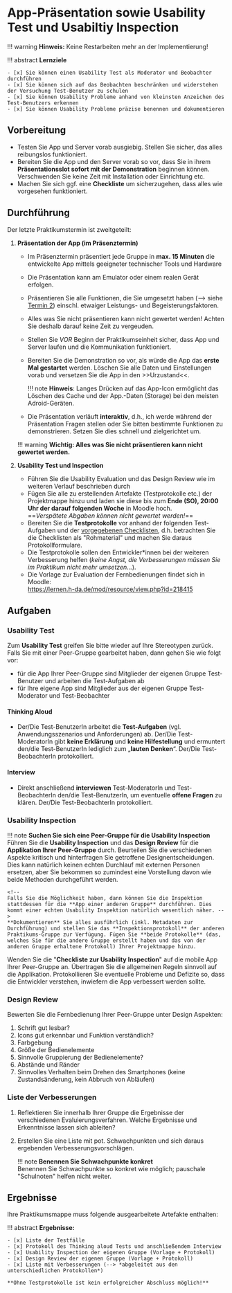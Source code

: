 # App-Präsentation sowie Usability Test und Usabiltiy Inspection

!!! warning
    **Hinweis:** Keine Restarbeiten mehr an der Implementierung!

!!! abstract 
    **Lernziele**

    - [x] Sie können einen Usability Test als Moderator und Beobachter durchführen
    - [x] Sie können sich auf das Beobachten beschränken und widerstehen der Versuchung Test-Benutzer zu schulen
    - [x] Sie können Usability Probleme anhand von kleinsten Anzeichen des Test-Benutzers erkennen
    - [x] Sie können Usability Probleme präzise benennen und dokumentieren

## Vorbereitung

- Testen Sie App und Server vorab ausgiebig. Stellen Sie sicher, das alles reibungslos funktioniert. 
- Bereiten Sie die App und den Server vorab so vor, dass Sie in ihrem __Präsentationsslot sofort mit der Demonstration__ beginnen können. Verschwenden Sie keine Zeit mit Installation oder Einrichtung etc.  
- Machen Sie sich ggf. eine **Checkliste** um sicherzugehen, dass alles wie vorgesehen funktioniert.

<!--
!!! warning
     **Vorbereitung der Testprotokolle (zu Hause!)**  
     Bereiten Sie die Testprotokolle vor anhand der folgenden Test-Aufgaben und der vorgegebenen Checklisten, d.h. betrachten Sie die Checklisten als "Rohmaterial" und machen Sie daraus Protokollformulare.

   
Die Testprotokolle sollen den Entwickler*innen bei der weiteren Verbesserung helfen (_keine Angst, die Verbesserungen müssen Sie im Praktikum nicht mehr umsetzen..._).

Alle **Protokolle** aus den folgenden Teilaufgaben kommen in die Projektmappe.
-->


## Durchführung

Der letzte Praktikumstermin ist zweitgeteilt:

1. **Präsentation der App (im Präsenztermin)** 
    - Im Präsenztermin präsentiert jede Gruppe in **max. 15 Minuten** die entwickelte App mittels geeigneter technischer Tools und Hardware <!--BBB und Screensharing-->
    - Die Präsentation kann am Emulator oder einem realen Gerät erfolgen.
    - Präsentieren Sie alle Funktionen, die Sie umgesetzt haben (--> siehe [Termin 2](termin2.md)) einschl. etwaiger Leistungs- und Begeisterungsfaktoren. 
    - Alles was Sie nicht präsentieren kann nicht gewertet werden! Achten Sie deshalb darauf keine Zeit zu vergeuden.
    - Stellen Sie _VOR_ Beginn der Praktikumseinheit sicher, dass App und Server laufen und die Kommunikation funktioniert.
    - Bereiten Sie die Demonstration so vor, als würde die App das **erste Mal gestartet** werden. Löschen Sie alle Daten und Einstellungen vorab und versetzen Sie die App in den >>Urzustand<<.
    
        !!! note
            **Hinweis**: Langes Drücken auf das App-Icon ermöglicht das Löschen des Cache und der App.-Daten (Storage) bei den meisten Adroid-Geräten.

    - Die Präsentation verläuft **interaktiv**, d.h., ich werde während der Präsentation Fragen stellen oder Sie bitten bestimmte Funktionen zu demonstrieren. Setzen Sie dies schnell und zielgerichtet um. 

    !!! warning
        __Wichtig: Alles was Sie nicht präsentieren kann nicht gewertet werden.__

2. **Usability Test und Inspection**
    - Führen Sie die Usability Evaluation und das Design Review wie im weiteren Verlauf beschrieben durch
    - Fügen Sie alle zu erstellenden Artefakte (Testprotokolle etc.) der Projektmappe hinzu und laden sie diese bis zum __Ende (SO), 20:00 Uhr der darauf folgenden Woche__ in Moodle hoch.  
    ==_Verspätete Abgaben können nicht gewertet werden!_==
    - Bereiten Sie die __Testprotokolle__ vor anhand der folgenden Test-Aufgaben und der [vorgegebenen Checklisten](https://lernen.h-da.de/mod/resource/view.php?id=218415), d.h. betrachten Sie die Checklisten als "Rohmaterial" und machen Sie daraus Protokollformulare.   
    - Die Testprotokolle sollen den Entwickler*innen bei der weiteren Verbesserung helfen (_keine Angst, die Verbesserungen müssen Sie im Praktikum nicht mehr umsetzen..._).
    - Die Vorlage zur Evaluation der Fernbedienungen findet sich in Moodle:  
        <https://lernen.h-da.de/mod/resource/view.php?id=218415>



## Aufgaben

### Usability Test

<!--
!!! warning
    **Corona-Update**  
    Bitten Sie ein Familienmitglied oder eine andere externe Person den Test aus der Rolle des Stereotypen durchzuführen. Ggf. kann die/der Protokollant*in via Webcam beobachten und protokollieren. Falls Sie den Test am Emulator durchführen können Sie ein Screensharing oder ggf. sogar ein Tool wie [TeamViewer](https://www.teamviewer.com/de/) nutzen (falls die/der Tester nicht vor Ort anwesend ist).
-->

Zum **Usability Test** greifen Sie bitte wieder auf Ihre Stereotypen zurück. Falls Sie mit einer Peer-Gruppe gearbeitet haben, dann gehen Sie wie folgt vor:

* für die App Ihrer Peer-Gruppe sind Mitglieder der eigenen Gruppe Test-Benutzer und arbeiten die Test-Aufgaben ab
* für Ihre eigene App sind Mitglieder aus der eigenen Gruppe Test-Moderator und Test-Beobachter

#### Thinking Aloud
* Der/Die Test-BenutzerIn arbeitet die **Test-Aufgaben** (vgl. Anwendungsszenarios und Anforderungen) ab. Der/Die Test-ModeratorIn gibt **keine Erklärung** und **keine Hilfestellung** und ermuntert den/die Test-BenutzerIn lediglich zum „**lauten Denken**“. Der/Die Test-BeobachterIn protokolliert.
#### Interview
* Direkt anschließend **interviewen** Test-ModeratorIn und Test-BeobachterIn den/die Test-BenutzerIn, um eventuelle **offene Fragen** zu klären. Der/Die Test-BeobachterIn protokolliert.


### Usability Inspection

!!! note
    **Suchen Sie sich eine Peer-Gruppe für die Usability Inspection**  
    Führen Sie die **Usability Inspection** und das **Design Review** für die **Applikation Ihrer Peer-Gruppe** durch. Beurteilen Sie die verschiedenen Aspekte kritisch und hinterfragen Sie getroffene Designentscheidungen. Dies kann natürlich keinen echten Durchlauf mit externen Personen ersetzen, aber Sie bekommen so zumindest eine Vorstellung davon wie beide Methoden durchgeführt werden.
    
    <!--
    Falls Sie die Möglichkeit haben, dann können Sie die Inspektion stattdessen für die **App einer anderen Gruppe** durchführen. Dies kommt einer echten Usability Inspektion natürlich wesentlich näher. -->
    **Dokumentieren** Sie alles ausführlich (inkl. Metadaten zur Durchführung) und stellen Sie das **Inspektionsprotokoll** der anderen Praktikums-Gruppe zur Verfügung. Fügen Sie **beide Protokolle** (das, welches Sie für die andere Gruppe erstellt haben und das von der anderen Gruppe erhaltene Protokoll) Ihrer Projektmappe hinzu.

    
Wenden Sie die "**Checkliste zur Usability Inspection**" auf die mobile App Ihrer Peer-Gruppe an. Übertragen Sie die allgemeinen Regeln sinnvoll auf die Applikation. Protokollieren Sie eventuelle Probleme und Defizite so, dass die Entwickler verstehen, inwiefern die App verbessert werden sollte.

### Design Review
Bewerten Sie die Fernbedienung Ihrer Peer-Gruppe unter Design Aspekten:

1. Schrift gut lesbar?
2. Icons gut erkennbar und Funktion verständlich?
3. Farbgebung
4. Größe der Bedienelemente
5. Sinnvolle Gruppierung der Bedienelemente?
6. Abstände und Ränder
7. Sinnvolles Verhalten beim Drehen des Smartphones (keine Zustandsänderung, kein Abbruch von Abläufen)


### Liste der Verbesserungen

1. Reflektieren Sie innerhalb Ihrer Gruppe die Ergebnisse der verschiedenen Evaluierungsverfahren. Welche Ergebnisse und Erkenntnisse lassen sich ableiten? 
2. Erstellen Sie eine Liste mit pot. Schwachpunkten und sich daraus ergebenden Verbesserungsvorschlägen. 

    !!! note
        **Benennen Sie Schwachpunkte konkret**   
        Benennen Sie Schwachpunkte so konkret wie möglich; pauschale "Schulnoten" helfen nicht weiter.


## Ergebnisse
<!-- 
Die folgenden Ergebnisse müssen für eine erfolgreiche Testierung der Praktikumseinheit und einer erfolgreichen Endabnahme des Semesterprojekts vorliegen: -->
Ihre Praktikumsmappe muss folgende ausgearbeitete Artefakte enthalten: 

!!! abstract
    __Ergebnisse:__

    - [x] Liste der Testfälle 
    - [x] Protokoll des Thinking aloud Tests und anschließendem Interview
    - [x] Usability Inspection der eigenen Gruppe (Vorlage + Protokoll)
    - [x] Design Review der eigenen Gruppe (Vorlage + Protokoll)
    - [x] Liste mit Verbesserungen (--> *abgeleitet aus den unterschiedlichen Protokollen*)

    **Ohne Testprotokolle ist kein erfolgreicher Abschluss möglich!**